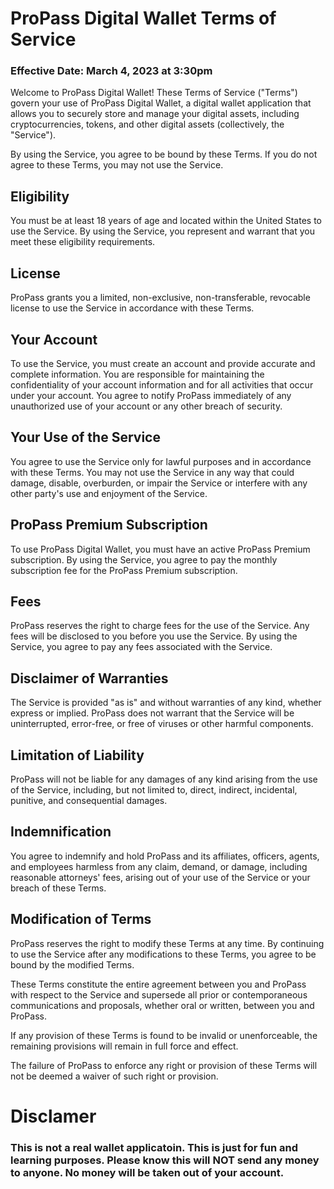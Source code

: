 # ProPass Digital Wallet Terms of Service

### Effective Date: March 4, 2023 at 3:30pm

Welcome to ProPass Digital Wallet! These Terms of Service ("Terms") govern your use of ProPass Digital Wallet, a digital wallet application that allows you to securely store and manage your digital assets, including cryptocurrencies, tokens, and other digital assets (collectively, the "Service").

By using the Service, you agree to be bound by these Terms. If you do not agree to these Terms, you may not use the Service.

## Eligibility
You must be at least 18 years of age and located within the United States to use the Service. By using the Service, you represent and warrant that you meet these eligibility requirements.

## License
ProPass grants you a limited, non-exclusive, non-transferable, revocable license to use the Service in accordance with these Terms.

## Your Account
To use the Service, you must create an account and provide accurate and complete information. You are responsible for maintaining the confidentiality of your account information and for all activities that occur under your account. You agree to notify ProPass immediately of any unauthorized use of your account or any other breach of security.

## Your Use of the Service
You agree to use the Service only for lawful purposes and in accordance with these Terms. You may not use the Service in any way that could damage, disable, overburden, or impair the Service or interfere with any other party's use and enjoyment of the Service.

## ProPass Premium Subscription
To use ProPass Digital Wallet, you must have an active ProPass Premium subscription. By using the Service, you agree to pay the monthly subscription fee for the ProPass Premium subscription.

## Fees
ProPass reserves the right to charge fees for the use of the Service. Any fees will be disclosed to you before you use the Service. By using the Service, you agree to pay any fees associated with the Service.

## Disclaimer of Warranties
The Service is provided "as is" and without warranties of any kind, whether express or implied. ProPass does not warrant that the Service will be uninterrupted, error-free, or free of viruses or other harmful components.

## Limitation of Liability
ProPass will not be liable for any damages of any kind arising from the use of the Service, including, but not limited to, direct, indirect, incidental, punitive, and consequential damages.

## Indemnification
You agree to indemnify and hold ProPass and its affiliates, officers, agents, and employees harmless from any claim, demand, or damage, including reasonable attorneys' fees, arising out of your use of the Service or your breach of these Terms.

## Modification of Terms
ProPass reserves the right to modify these Terms at any time. By continuing to use the Service after any modifications to these Terms, you agree to be bound by the modified Terms.

These Terms constitute the entire agreement between you and ProPass with respect to the Service and supersede all prior or contemporaneous communications and proposals, whether oral or written, between you and ProPass.

If any provision of these Terms is found to be invalid or unenforceable, the remaining provisions will remain in full force and effect.

The failure of ProPass to enforce any right or provision of these Terms will not be deemed a waiver of such right or provision.

# Disclamer

### This is not a real wallet applicatoin. This is just for fun and learning purposes. Please know this will NOT send any money to anyone. No money will be taken out of your account.
